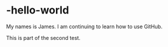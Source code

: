 # -hello-world

My names is James.
I am continuing to learn how to use GitHub.

This is part of the second test.
